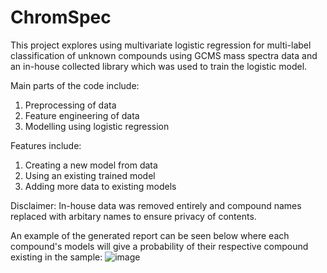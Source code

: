 # ChromSpec
This project explores using multivariate logistic regression for multi-label classification of unknown compounds using GCMS mass spectra data and an in-house collected library which was used to train the logistic model. 

Main parts of the code include:
1. Preprocessing of data
2. Feature engineering of data
3. Modelling using logistic regression

Features include:
1. Creating a new model from data
2. Using an existing trained model
3. Adding more data to existing models 

Disclaimer: In-house data was removed entirely and compound names replaced with arbitary names to ensure privacy of contents.

An example of the generated report can be seen below where each compound's models will give a probability of their respective compound existing in the sample:
![image](https://github.com/nigelmaxwee/ChromSpec/assets/122780978/53a676de-c4eb-4aa5-81c2-b4b76a594bab)
